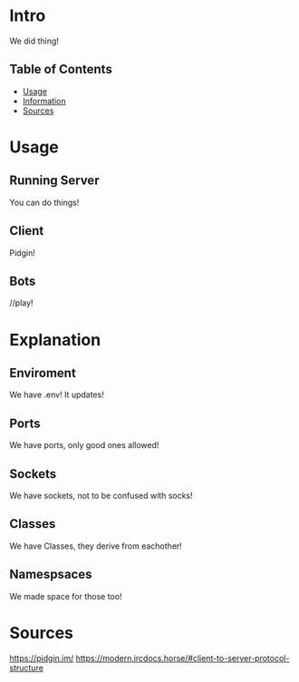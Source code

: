 # Intro
We did thing!

## Table of Contents
- [Usage](#Usage)
- [Information](#Information)
- [Sources](#Sources)

# Usage
## Running Server
You can do things!

## Client
Pidgin!

## Bots
//play!

# Explanation
## Enviroment
We have .env! It updates!
## Ports
We have ports, only good ones allowed!
## Sockets
We have sockets, not to be confused with socks!
## Classes
We have Classes, they derive from eachother!
## Namespsaces
We made space for those too!

# Sources
https://pidgin.im/
https://modern.ircdocs.horse/#client-to-server-protocol-structure
